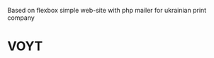 <p> Based on flexbox simple web-site with php mailer for ukrainian print company
<h1><a src="https://dariashvydka.github.io/voyt-site/">VOYT</a></h1>
</p>
